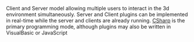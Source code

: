 Client and Server model allowing multiple users to interact in the 3d environment simultaneously. Server and Client plugins can be implemented in real-time while the server and clients are already running. [CSharp](CSharp.md) is the primary programming mode, although plugins may also be written in VisualBasic or JavaScript